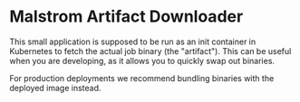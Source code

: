 # Malstrom Artifact Downloader

This small application is supposed to be run as an init container in Kubernetes to fetch the
actual job binary (the "artifact").
This can be useful when you are developing, as it allows you to quickly swap out binaries.

For production deployments we recommend bundling binaries with the deployed image instead.